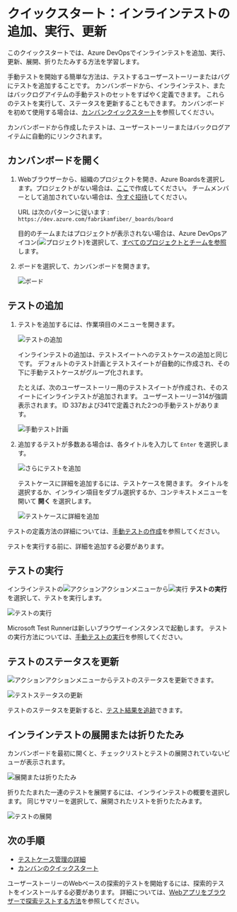 # クイックスタート：インラインテストの追加、実行、更新

このクイックスタートでは、Azure DevOpsでインラインテストを追加、実行、更新、展開、折りたたみする方法を学習します。

手動テストを開始する簡単な方法は、テストするユーザーストーリーまたはバグにテストを追加することです。 カンバンボードから、インラインテスト、またはバックログアイテムの手動テストのセットをすばやく定義できます。
これらのテストを実行して、ステータスを更新することもできます。 カンバンボードを初めて使用する場合は、[カンバンクイックスタート](https://docs.microsoft.com/ja-jp/azure/devops/boards/boards/kanban-quickstart?view=azure-devops)を参照してください。

カンバンボードから作成したテストは、ユーザーストーリーまたはバックログアイテムに自動的にリンクされます。

## カンバンボードを開く

1. Webブラウザーから、組織のプロジェクトを開き、Azure Boardsを選択します。プロジェクトがない場合は、[ここ](https://docs.microsoft.com/ja-jp/azure/devops/user-guide/sign-up-invite-teammates?view=azure-devops)で作成してください。 チームメンバーとして追加されていない場合は、[今すぐ招待](https://docs.microsoft.com/ja-jp/azure/devops/user-guide/sign-up-invite-teammates?view=azure-devops#invite-others)してください。<br />
    
    URL は次のパターンに従います : `https://dev.azure.com/fabrikamfiber/_boards/board`<br />

    目的のチームまたはプロジェクトが表示されない場合は、Azure DevOpsアイコン(![プロジェクト](project-icon.png))を選択して、[すべてのプロジェクトとチームを参照](https://docs.microsoft.com/ja-jp/azure/devops/project/navigation/work-across-projects?view=azure-devops)します。
1. ボードを選択して、カンバンボードを開きます。<br />

    ![ボード](azure-devops-boards-board.png)

## テストの追加

1. テストを追加するには、作業項目のメニューを開きます。<br />

    ![テストの追加](add-manual-test.png)

    インラインテストの追加は、テストスイートへのテストケースの追加と同じです。 デフォルトのテスト計画とテストスイートが自動的に作成され、その下に手動テストケースがグループ化されます。

    たとえば、次のユーザーストーリー用のテストスイートが作成され、そのスイートにインラインテストが追加されます。 ユーザーストーリー314が強調表示されます。 ID 337および341で定義された2つの手動テストがあります。

    ![手動テスト計画](manual-test-plan.png)
1. 追加するテストが多数ある場合は、各タイトルを入力して `Enter` を選択します。

    ![さらにテストを追加](work-item-add-more-test-cases.png)

    テストケースに詳細を追加するには、テストケースを開きます。 タイトルを選択するか、インライン項目をダブル選択するか、コンテキストメニューを開いて **開く** を選択します。

    ![テストケースに詳細を追加](open-test-case-form-from-kanban-board.png)

テストの定義方法の詳細については、[手動テストの作成](https://docs.microsoft.com/ja-jp/azure/devops/test/create-test-cases?view=azure-devops)を参照してください。

テストを実行する前に、詳細を追加する必要があります。

## テストの実行

インラインテストの![アクション](actions-icon.png)アクションメニューから![実行](run_query.png) **テストの実行** を選択して、テストを実行します。

![テストの実行](run-manual-test.png)

Microsoft Test Runnerは新しいブラウザーインスタンスで起動します。 テストの実行方法については、[手動テストの実行](https://docs.microsoft.com/ja-jp/azure/devops/test/run-manual-tests?view=azure-devops)を参照してください。

## テストのステータスを更新

![アクション](actions-icon.png)アクションメニューからテストのステータスを更新できます。

![テストステータスの更新](test-update-status.png)

テストのステータスを更新すると、[テスト結果を追跡](https://docs.microsoft.com/ja-jp/azure/devops/test/track-test-status?view=azure-devops)できます。

## インラインテストの展開または折りたたみ

カンバンボードを最初に開くと、チェックリストとテストの展開されていないビューが表示されます。

![展開または折りたたみ](azure-devops-boards-board.png)

折りたたまれた一連のテストを展開するには、インラインテストの概要を選択します。 同じサマリーを選択して、展開されたリストを折りたたみます。

![テストの展開](test-expanded-test-list.png)

## 次の手順

- [テストケース管理の詳細](https://docs.microsoft.com/ja-jp/azure/devops/test/create-test-cases?view=azure-devops)
- [カンバンのクイックスタート](https://docs.microsoft.com/ja-jp/azure/devops/boards/boards/kanban-quickstart?view=azure-devops)

ユーザーストーリーのWebベースの探索的テストを開始するには、探索的テストをインストールする必要があります。 詳細については、[Webアプリをブラウザーで探索テストする方法](https://docs.microsoft.com/ja-jp/azure/devops/test/perform-exploratory-tests?view=azure-devops)を参照してください。